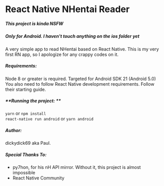 # **React Native NHentai Reader**

##### **This project is kinda NSFW**
##### **Only for Android. I haven't touch anything on the ios folder yet**

A very simple app to read NHentai based on React Native. This is my very first RN app,
so I apologize for any crappy codes on it.

##### **Requirements:**
Node 8 or greater is required. Targeted for Android SDK 21 (Android 5.0) \
You also need to follow React Native development requirements. Follow their starting guide.

##### **Running the project: **
`yarn` or `npm install` \
`react-native run android` or `yarn android` 

##### **Author:**
dickydick69 aka Paul.

##### **Special Thanks To:**
 * py7hon, for his nH API mirror. Without it, this project is almost impossible
 * React Native Community
 
